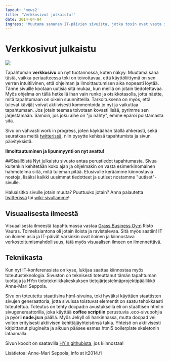 ```yaml
---
layout: 'news2'
title: 'Verkkosivut julkaistu!'
date: 2014-04-04
ingress: 'Muutama sananen IT-päivien sivuista, jotka tosin ovat vasta ihan alustava versio. Halusin kuitenkin julkaista nämä jo nyt, jotta saan mahdollisimman paljon palautetta ohjelmasta, puhujista ja aiheista.'
---
```

Verkkosivut julkaistu
==========
<img class="nostokuva" src="../images/open_v01.png" >

Tapahtuman **verkkosivu** on nyt tuotannossa, kuten näkyy. Muutama sana tästä, vaikka periaatteessa toki on toivottavaa, että käyttöliittymä on sen verran intuitiivinen, että ohjelman ja ilmoittautumisen aika nopeasti löytää. Tänne sivuille kootaan uutisia sitä mukaa, kun meillä on jotain tiedotettavaa. Myös ohjelma on tällä hetkellä ihan vain runko ja otsikkotasolla, jotta näette, mitä tapahtumaan on oikein suunnitteilla. Tarkoituksena on myös, että tulevat kävijät voivat aktiivisesti kommentoida jo nyt ja vaikuttaa tapahtumaan. Jos jotain teemaa toivotaan kovasti lisää, pyrimme sen järjestämään. Samoin, jos joku aihe on "jo nähty",  emme epäröi poistamasta sitä. 

Sivu on vahvasti work in progress, joten käykäähän täällä ahkerasti, sekä seuratkaa meitä [twitterissä](https://twitter.com/itp2014), niin pysytte kehissä tapahtumista ja sivun päivityksistä.

**Ilmoittautuminen ja lipunmyynti on nyt avattu!**
<br/>

##Sisällöistä
Nyt julkaistu sivusto antaa perustiedot tapahtumasta. Sivua kuitenkin kehitetään koko ajan ja ohjelmakin on vasta esimerkinomainen hahmotelma siitä, mitä tuleman pitää. 
Etusivulle keräämme kiinnostavia nostoja, lisäksi kaikki uusimmat tiedotteet ja uutiset nostamme "uutiset"-sivulle.

Haluaisitko sivulle jotain muuta? Puuttuuko jotain? Anna palautetta [twitterissä](https://twitter.com/itp2014) tai [wiki-sivullamme](https://wiki.helsinki.fi/display/IT2014)! 

## Visuaalisesta ilmeestä

Visuaalisesta ilmeestä tapahtumassa vastaa [Grass Business Oy:n](http://www.grass.fi/) Risto Vauras. Toimeksiantona oli jotain iloista ja  ravistelevaa. Sitä myös saatiin! IT on iloinen asia ja IT-päivät varsinkin ovat iloinen ja kiinnostava verkostoitumismahdollisuus, tätä myös visuaalisen ilmeen on ilmennettävä.

## Tekniikasta

Kun nyt IT-konferenssista on kyse, lukijaa saattaa kiinnostaa myös toteutusteknologia. Sivuston on teknisesti toteuttanut tämän tapahtuman tuottaja ja HY:n tietotekniikkakeskuksen tietojärjestelmäprojektipäällikkö Anne-Mari Seppola.

Sivu on toteutettu staattisina html-sivuina, toki hyväksi käyttäen staattisten sivujen generaattoria, jotta sivuissa toistuvat elementit on saatu tehokkaasti toteutettua. Toteutus on tehty docpad:n avustuksella eli  on staattisen html:n sivugeneraattorilla, joka käyttää **coffee scriptiin** perustuvia .eco-sivupohjia ja pyörii **node.js:n** päällä. Myös Jekyll oli harkinnassa, mutta docpad vei voiton erityisesti aktiivisen kehittäjäyhteisönsä takia. Yhteisö on aktiivisesti kirjoittanut plugineita  ja alkuun pääsee esmes html5 boilerplate skeletonin lataamalla. 

Sivun koodit on saatavilla [HY:n githubista](https://github.com/UniversityofHelsinki/itpn), jos kiinnostaa!

Lisätietoa: Anne-Mari Seppola, info at it2014.fi

